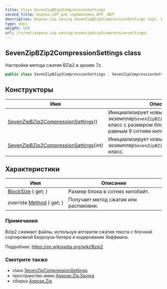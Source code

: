 ```yaml
---
title: Class SevenZipBZip2CompressionSettings
second_title: Aspose.ZIP для справочника API .NET
description: Aspose.Zip.Saving.SevenZipBZip2CompressionSettings сорт. Настройки метода сжатия BZip2 в архиве 7z.
type: docs
weight: 520
url: /ru/net/aspose.zip.saving/sevenzipbzip2compressionsettings/
---
```

## SevenZipBZip2CompressionSettings class

Настройки метода сжатия BZip2 в архиве 7z.

```csharp
public class SevenZipBZip2CompressionSettings : SevenZipCompressionSettings
```

## Конструкторы

| Имя | Описание |
| --- | --- |
| [SevenZipBZip2CompressionSettings](sevenzipbzip2compressionsettings/#constructor)() | Инициализирует новый экземпляр`SevenZipBZip2CompressionSettings` класс с размером блока по умолчанию, равным 9 сотням килобайт. |
| [SevenZipBZip2CompressionSettings](sevenzipbzip2compressionsettings/#constructor_1)(int) | Инициализирует новый экземпляр`SevenZipBZip2CompressionSettings` класс. |

## Характеристики

| Имя | Описание |
| --- | --- |
| [BlockSize](../../aspose.zip.saving/sevenzipbzip2compressionsettings/blocksize/) { get; } | Размер блока в сотнях килобайт. |
| override [Method](../../aspose.zip.saving/sevenzipbzip2compressionsettings/method/) { get; } | Получает метод сжатия или распаковки. |

### Примечания

Bzip2 сжимает файлы, используя алгоритм сжатия текста с блочной сортировкой Берроуза-Уилера и кодирование Хаффмана.

Подробнее: https://en.wikipedia.org/wiki/Bzip2

### Смотрите также

* class [SevenZipCompressionSettings](../sevenzipcompressionsettings/)
* пространство имен [Aspose.Zip.Saving](../../aspose.zip.saving/)
* сборка [Aspose.Zip](../../)


